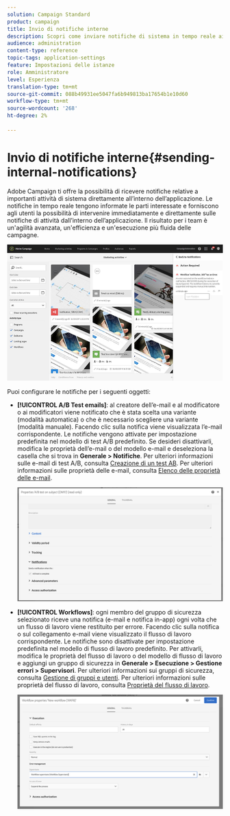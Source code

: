 ```yaml
---
solution: Campaign Standard
product: campaign
title: Invio di notifiche interne
description: Scopri come inviare notifiche di sistema in tempo reale ai tuoi utenti Adobe Campaign.
audience: administration
content-type: reference
topic-tags: application-settings
feature: Impostazioni delle istanze
role: Amministratore
level: Esperienza
translation-type: tm+mt
source-git-commit: 088b49931ee5047fa6b949813ba17654b1e10d60
workflow-type: tm+mt
source-wordcount: '268'
ht-degree: 2%

---
```



# Invio di notifiche interne{#sending-internal-notifications}

Adobe Campaign ti offre la possibilità di ricevere notifiche relative a importanti attività di sistema direttamente all’interno dell’applicazione. Le notifiche in tempo reale tengono informate le parti interessate e forniscono agli utenti la possibilità di intervenire immediatamente e direttamente sulle notifiche di attività dall’interno dell’applicazione. Il risultato per i team è un&#39;agilità avanzata, un&#39;efficienza e un&#39;esecuzione più fluida delle campagne.

![](assets/pulse_3.png)

Puoi configurare le notifiche per i seguenti oggetti:

* **[!UICONTROL A/B Test emails]**: al creatore dell’e-mail e al modificatore o ai modificatori viene notificato che è stata scelta una variante (modalità automatica) o che è necessario scegliere una variante (modalità manuale). Facendo clic sulla notifica viene visualizzata l’e-mail corrispondente. Le notifiche vengono attivate per impostazione predefinita nel modello di test A/B predefinito. Se desideri disattivarli, modifica le proprietà dell’e-mail o del modello e-mail e deseleziona la casella che si trova in **Generale > Notifiche**. Per ulteriori informazioni sulle e-mail di test A/B, consulta [Creazione di un test AB](../../channels/using/designing-an-a-b-test-email.md). Per ulteriori informazioni sulle proprietà delle e-mail, consulta [Elenco delle proprietà delle e-mail](../../administration/using/configuring-email-channel.md#list-of-email-properties).

   ![](assets/pulse_2.png)

* **[!UICONTROL Workflows]**: ogni membro del gruppo di sicurezza selezionato riceve una notifica (e-mail e notifica in-app) ogni volta che un flusso di lavoro viene restituito per errore. Facendo clic sulla notifica o sul collegamento e-mail viene visualizzato il flusso di lavoro corrispondente. Le notifiche sono disattivate per impostazione predefinita nel modello di flusso di lavoro predefinito. Per attivarli, modifica le proprietà del flusso di lavoro o del modello di flusso di lavoro e aggiungi un gruppo di sicurezza in **Generale > Esecuzione > Gestione errori > Supervisori**. Per ulteriori informazioni sui gruppi di sicurezza, consulta [Gestione di gruppi e utenti](../../administration/using/managing-groups-and-users.md). Per ulteriori informazioni sulle proprietà del flusso di lavoro, consulta [Proprietà del flusso di lavoro](../../automating/using/managing-execution-options.md).

   ![](assets/pulse_1.png)
